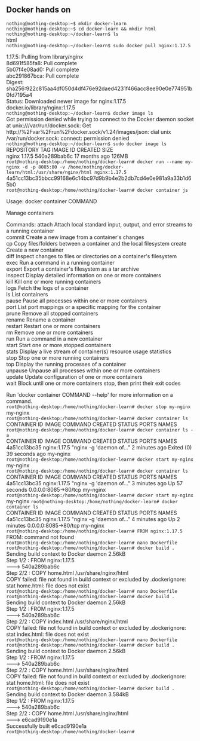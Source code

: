 ## Docker hands on

``` nothing@nothing-desktop:~$ mkdir docker-learn  ```    
``` nothing@nothing-desktop:~$ cd docker-learn && mkdir html  ```    
``` nothing@nothing-desktop:~/docker-learn$ ls ```    
html  
``` nothing@nothing-desktop:~/docker-learn$ sudo docker pull nginx:1.17.5 ```     
        
1.17.5: Pulling from library/nginx  
8d691f585fa8: Pull complete  
5b07f4e08ad0: Pull complete  
abc291867bca: Pull complete   
Digest: sha256:922c815aa4df050d4df476e92daed4231f466acc8ee90e0e774951b0fd7195a4  
Status: Downloaded newer image for nginx:1.17.5  
docker.io/library/nginx:1.17.5  
``` nothing@nothing-desktop:~/docker-learn$ docker image ls ```      
Got permission denied while trying to connect to the Docker daemon socket at unix:///var/run/docker.sock: Get http://%2Fvar%2Frun%2Fdocker.sock/v1.24/images/json: dial unix /var/run/docker.sock: connect: permission denied  
``` nothing@nothing-desktop:~/docker-learn$ sudo docker image ls ```    
REPOSITORY   TAG       IMAGE ID       CREATED         SIZE  
nginx        1.17.5    540a289bab6c   17 months ago   126MB  
``` root@nothing-desktop:/home/nothing/docker-learn# docker run --name my-nginx -d -p 8085:80 -v /home/nothing/docker-learn/html:/usr/share/nginx/html nginx:1.17.5  ```   
4a51cc13bc35bbcc99168e6c14bc97d9b9b4e2b2db7cd4e0e981a9a33b1d65b0  
``` root@nothing-desktop:/home/nothing/docker-learn# docker container js ```     

Usage:  docker container COMMAND     

Manage containers      

Commands:
  attach      Attach local standard input, output, and error streams to a running container  
  commit      Create a new image from a container's changes  
  cp          Copy files/folders between a container and the local filesystem 
  create      Create a new container  
  diff        Inspect changes to files or directories on a container's filesystem  
  exec        Run a command in a running container  
  export      Export a container's filesystem as a tar archive  
  inspect     Display detailed information on one or more containers  
  kill        Kill one or more running containers  
  logs        Fetch the logs of a container  
  ls          List containers  
  pause       Pause all processes within one or more containers  
  port        List port mappings or a specific mapping for the container  
  prune       Remove all stopped containers  
  rename      Rename a container  
  restart     Restart one or more containers  
  rm          Remove one or more containers  
  run         Run a command in a new container  
  start       Start one or more stopped containers  
  stats       Display a live stream of container(s) resource usage statistics  
  stop        Stop one or more running containers  
  top         Display the running processes of a container  
  unpause     Unpause all processes within one or more containers  
  update      Update configuration of one or more containers  
  wait        Block until one or more containers stop, then print their exit codes  

Run 'docker container COMMAND --help' for more information on a command.  
``` root@nothing-desktop:/home/nothing/docker-learn# docker stop my-nginx ```
my-nginx  
``` root@nothing-desktop:/home/nothing/docker-learn# docker container ls ```   
CONTAINER ID   IMAGE     COMMAND   CREATED   STATUS    PORTS     NAMES  
``` root@nothing-desktop:/home/nothing/docker-learn# docker container ls -a ```   
CONTAINER ID   IMAGE          COMMAND                  CREATED         STATUS                      PORTS     NAMES  
4a51cc13bc35   nginx:1.17.5   "nginx -g 'daemon of…"   2 minutes ago   Exited (0) 39 seconds ago             my-nginx  
``` root@nothing-desktop:/home/nothing/docker-learn# docker start my-nginx ```     
my-nginx   
``` root@nothing-desktop:/home/nothing/docker-learn# docker container ls ```    
CONTAINER ID   IMAGE          COMMAND                  CREATED         STATUS          PORTS                  NAMES
4a51cc13bc35   nginx:1.17.5   "nginx -g 'daemon of…"   3 minutes ago   Up 57 seconds   0.0.0.0:8085->80/tcp   my-nginx   
``` root@nothing-desktop:/home/nothing/docker-learn# docker start my-nginx ```    
my-nginx
``` root@nothing-desktop:/home/nothing/docker-learn# docker container ls ```   
CONTAINER ID   IMAGE          COMMAND                  CREATED         STATUS         PORTS                  NAMES
4a51cc13bc35   nginx:1.17.5   "nginx -g 'daemon of…"   4 minutes ago   Up 2 minutes   0.0.0.0:8085->80/tcp   my-nginx  
``` root@nothing-desktop:/home/nothing/docker-learn# FROM nginx:1.17.5 ```   
FROM: command not found     
``` root@nothing-desktop:/home/nothing/docker-learn# nano Dockerfile ```   
``` root@nothing-desktop:/home/nothing/docker-learn# docker build . ```  
Sending build context to Docker daemon   2.56kB  
Step 1/2 : FROM nginx:1.17.5  
 ---> 540a289bab6c  
Step 2/2 : COPY home.html /usr/share/nginx/html   
COPY failed: file not found in build context or excluded by .dockerignore: stat home.html: file does not exist  
``` root@nothing-desktop:/home/nothing/docker-learn# nano Dockerfile ```  
``` root@nothing-desktop:/home/nothing/docker-learn# docker build . ```  
Sending build context to Docker daemon   2.56kB  
Step 1/2 : FROM nginx:1.17.5  
 ---> 540a289bab6c  
Step 2/2 : COPY index.html /usr/share/nginx/html  
COPY failed: file not found in build context or excluded by .dockerignore: stat index.html: file does not exist  
``` root@nothing-desktop:/home/nothing/docker-learn# nano Dockerfile   ```  
``` root@nothing-desktop:/home/nothing/docker-learn# docker build .  ```  
Sending build context to Docker daemon   2.56kB  
Step 1/2 : FROM nginx:1.17.5  
 ---> 540a289bab6c  
Step 2/2 : COPY home.html /usr/share/nginx/html  
COPY failed: file not found in build context or excluded by .dockerignore: stat home.html: file does not exist  
``` root@nothing-desktop:/home/nothing/docker-learn# docker build . ```  
Sending build context to Docker daemon  3.584kB    
Step 1/2 : FROM nginx:1.17.5  
 ---> 540a289bab6c  
Step 2/2 : COPY home.html /usr/share/nginx/html  
 ---> e6cad9190e1a  
Successfully built e6cad9190e1a  
``` root@nothing-desktop:/home/nothing/docker-learn# ```  
